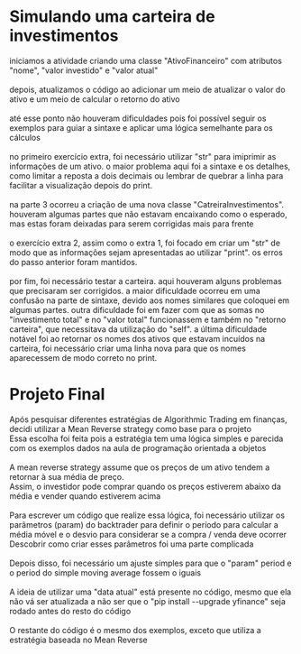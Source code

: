 # Simulando uma carteira de investimentos
iniciamos a atividade criando uma classe "AtivoFinanceiro" com atributos "nome", "valor investido" e "valor atual" <br />
<br />
depois, atualizamos o código ao adicionar um meio de atualizar o valor do ativo e um meio de calcular o retorno do ativo <br />
<br />
até esse ponto não houveram dificuldades pois foi possível seguir os exemplos para guiar a sintaxe e aplicar uma lógica semelhante para os cálculos<br />
<br />
no primeiro exercício extra, foi necessário utilizar "str" para imiprimir as informações de um ativo. o maior problema aqui foi a sintaxe e os detalhes, como limitar a reposta a dois decimais ou lembrar de quebrar a linha para facilitar a visualização depois do print.<br />
<br />
na parte 3 ocorreu a criação de uma nova classe "CatreiraInvestimentos". houveram algumas partes que não estavam encaixando como o esperado, mas estas foram deixadas para serem corrigidas mais para frente<br />
<br />
o exercício extra 2, assim como o extra 1, foi focado em criar um "str" de modo que as informações sejam apresentadas ao utilizar "print". os erros do passo anterior foram mantidos.<br />
<br />
por fim, foi necessário testar a carteira. aqui houveram alguns problemas que precisaram ser corrigidos. a maior dificuldade ocorreu em uma confusão na parte de sintaxe, devido aos nomes similares que coloquei em algumas partes. outra dificuldade foi em fazer com que as somas no "investimento total" e no "valor total" funcionassem e também no "retorno carteira", que necessitava da utilização do "self". a última dificuldade notável foi ao retornar os nomes dos ativos que estavam incuídos na carteira, foi necessário criar uma linha nova para que os nomes aparecessem de modo correto no print.

# Projeto Final
Após pesquisar diferentes estratégias de Algorithmic Trading em finanças, decidi utilizar a Mean Reverse strategy como base para o projeto <br />
Essa escolha foi feita pois a estratégia tem uma lógica simples e parecida com os exemplos dados na aula de programação orientada a objetos<br />
<br />
A mean reverse strategy assume que os preços de um ativo tendem a retornar à sua média de preço.<br />
Assim, o investidor pode comprar quando os preços estiverem abaixo da média e vender quando estiverem acima<br />
<br />
Para escrever um código que realize essa lógica, foi necessário utilizar os parâmetros (param) do backtrader para definir o período para calcular a média móvel e o desvio para considerar se a compra / venda deve ocorrer<br />
Descobrir como criar esses parâmetros foi uma parte complicada<br />
<br />
Depois disso, foi necessário um ajuste simples para que o "param" period e o period do simple moving average fossem o iguais<br />
<br />
A ideia de utilizar uma "data atual" está presente no código, mesmo que ela não vá ser atualizada a não ser que o "pip install --upgrade yfinance" seja rodado antes do resto do código<br />
<br />
O restante do código é o mesmo dos exemplos, exceto que utiliza a estratégia baseada no Mean Reverse<br />
